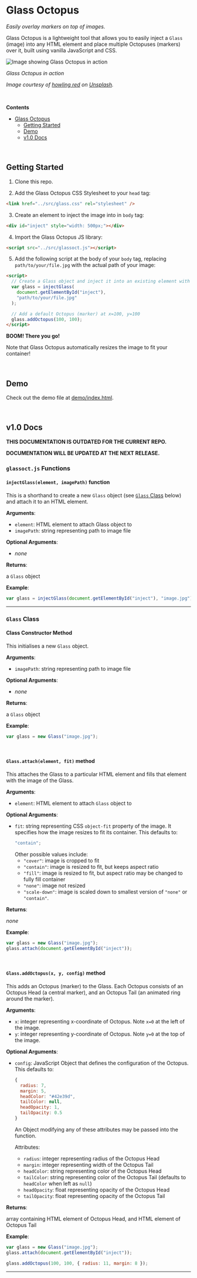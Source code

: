 # Glass Octopus

_Easily overlay markers on top of images._

Glass Octopus is a lightweight tool that allows you to easily inject a `Glass` (image) into any HTML element and place multiple Octopuses (markers) over it, built using vanilla JavaScript and CSS.

![Image showing Glass Octopus in action](glassoct.jpg)

_Glass Octopus in action_

_Image courtesy of [howling red](https://unsplash.com/@howlingred70?utm_source=unsplash&utm_medium=referral&utm_content=creditCopyText) on [Unsplash](https://unsplash.com/s/photos/everest?utm_source=unsplash&utm_medium=referral&utm_content=creditCopyText)._

<br/>

**Contents**

- [Glass Octopus](#glass-octopus)
  - [Getting Started](#getting-started)
  - [Demo](#demo)
  - [v1.0 Docs](#v10-docs)

<br/>

## Getting Started

1. Clone this repo.

2. Add the Glass Octopus CSS Stylesheet to your `head` tag:

```html
<link href="../src/glass.css" rel="stylesheet" />
```

3. Create an element to inject the image into in `body` tag:

```html
<div id="inject" style="width: 500px;"></div>
```

4. Import the Glass Octopus JS library:

```html
<script src="../src/glassoct.js"></script>
```

5. Add the following script at the body of your `body` tag, replacing `path/to/your/file.jpg` with the actual path of your image:

```html
<script>
  // Create a Glass object and inject it into an existing element with the `injectGlass` shorthand
  var glass = injectGlass(
    document.getElementById("inject"),
    "path/to/your/file.jpg"
  );

  // Add a default Octopus (marker) at x=100, y=100
  glass.addOctopus(100, 100);
</script>
```

**BOOM! There you go!**

Note that Glass Octopus automatically resizes the image to fit your container!

<br/>

## Demo

Check out the demo file at [demo/index.html](./demo/index.html).

<br/>

## v1.0 Docs

**THIS DOCUMENTATION IS OUTDATED FOR THE CURRENT REPO.**

**DOCUMENTATION WILL BE UPDATED AT THE NEXT RELEASE.**

### `glassoct.js` Functions

#### `injectGlass(element, imagePath)` function

This is a shorthand to create a new `Glass` object (see [`Glass` Class](#glass-class) below) and attach it to an HTML element.

**Arguments**:

- `element`: HTML element to attach Glass object to
- `imagePath`: string representing path to image file

**Optional Arguments**:

- _none_

**Returns**:

a `Glass` object

**Example**:

```js
var glass = injectGlass(document.getElementById("inject"), "image.jpg");
```

---

### `Glass` Class

#### Class Constructor Method

This initialises a new `Glass` object.

**Arguments**:

- `imagePath`: string representing path to image file

**Optional Arguments**:

- _none_

**Returns**:

a `Glass` object

**Example**:

```js
var glass = new Glass("image.jpg");
```

<br/>

#### `Glass.attach(element, fit)` method

This attaches the Glass to a particular HTML element and fills that element with the image of the Glass.

**Arguments**:

- `element`: HTML element to attach `Glass` object to

**Optional Arguments**:

- `fit`: string representing CSS `object-fit` property of the image. It specifies how the image resizes to fit its container. This defaults to:
  ```js
  "contain";
  ```
  Other possible values include:
  - `"cover"`: image is cropped to fit
  - `"contain"`: image is resized to fit, but keeps aspect ratio
  - `"fill"`: image is resized to fit, but aspect ratio may be changed to fully fill container
  - `"none"`: image not resized
  - `"scale-down"`: image is scaled down to smallest version of `"none"` or `"contain"`.

**Returns**:

_none_

**Example**:

```js
var glass = new Glass("image.jpg");
glass.attach(document.getElementById("inject"));
```

<br/>

#### `Glass.addOctopus(x, y, config)` method

This adds an Octopus (marker) to the Glass. Each Octopus consists of an Octopus Head (a central marker), and an Octopus Tail (an animated ring around the marker).

**Arguments**:

- `x`: integer representing x-coordinate of Octopus. Note `x=0` at the left of the image.
- `y`: integer representing y-coordinate of Octopus. Note `y=0` at the top of the image.

**Optional Arguments**:

- `config`: JavaScript Object that defines the configuration of the Octopus. This defaults to:

  ```js
  {
    radius: 7,
    margin: 5,
    headColor: "#42e39d",
    tailColor: null,
    headOpacity: 1,
    tailOpacity: 0.5
  }
  ```

  An Object modifying any of these attributes may be passed into the function.

  Attributes:

  - `radius`: integer representing radius of the Octopus Head
  - `margin`: integer representing width of the Octopus Tail
  - `headColor`: string representing color of the Octopus Head
  - `tailColor`: string representing color of the Octopus Tail (defaults to `headColor` when left as `null`)
  - `headOpacity`: float representing opacity of the Octopus Head
  - `tailOpacity`: float representing opacity of the Octopus Tail

**Returns**:

array containing HTML element of Octopus Head, and HTML element of Octopus Tail

**Example**:

```js
var glass = new Glass("image.jpg");
glass.attach(document.getElementById("inject"));

glass.addOctopus(100, 100, { radius: 11, margin: 8 });
```

---
